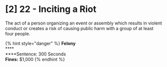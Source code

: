 # \[2] 22 - Inciting a Riot

The act of a person organizing an event or assembly which results in violent conduct or creates a risk of causing public harm with a group of at least four people.

{% hint style="danger" %}
**Felony**\
****\
****Sentence: 300 Seconds\
**Fines:** $1,000
{% endhint %}
